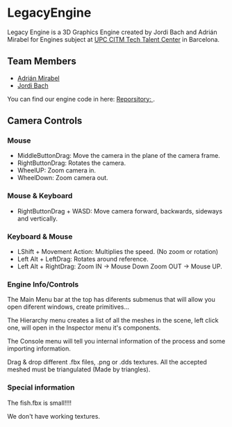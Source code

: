﻿# LegacyEngine

Legacy Engine is a 3D Graphics Engine created by Jordi Bach and Adrián Mirabel for Engines subject at [UPC CITM Tech Talent Center](https://www.citm.upc.edu/) in Barcelona.

## Team Members
- [Adrián Mirabel](https://github.com/M1R4B3L)
- [Jordi Bach](https://github.com/bottzo)

You can find our engine code in here:
[Reporsitory: ](https://github.com/M1R4B3L/LegacyEngine).

## Camera Controls
### Mouse
- MiddleButtonDrag: Move the camera in the plane of the camera frame.
- RightButtonDrag: Rotates the camera.
- WheelUP: Zoom camera in.
- WheelDown: Zoom camera out.

### Mouse & Keyboard
- RightButtonDrag + WASD: Move camera forward, backwards, sideways and vertically.

### Keyboard & Mouse
- LShift + Movement Action: Multiplies the speed. (No zoom or rotation)
- Left Alt + LeftDrag: Rotates around reference.
- Left Alt + RightDrag: Zoom IN -> Mouse Down Zoom OUT -> Mouse UP.

### Engine Info/Controls
The Main Menu bar at the top has diferents submenus that will allow you open diferent windows, create primitives...

The Hierarchy menu creates a list of all the meshes in the scene, left click one, will open in the Inspector menu it's components.

The Console menu will tell you internal information of the process and some importing information.

Drag & drop different .fbx files, .png or .dds textures. All the accepted meshed must be triangulated (Made by triangles).

### Special information
The fish.fbx is small!!!!

We don't have working textures.
